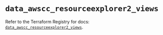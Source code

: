 # `data_awscc_resourceexplorer2_views`

Refer to the Terraform Registry for docs: [`data_awscc_resourceexplorer2_views`](https://registry.terraform.io/providers/hashicorp/awscc/0.70.0/docs/data-sources/resourceexplorer2_views).
